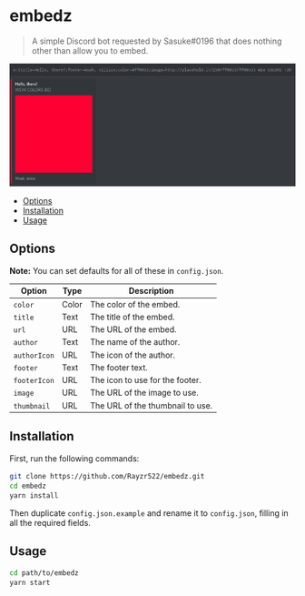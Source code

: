 # embedz

> A simple Discord bot requested by Sasuke#0196 that does nothing other than allow you to embed.

![Example image](res/example.png)

- [Options](#options)
- [Installation](#installation)
- [Usage](#usage)

## Options

**Note:** You can set defaults for all of these in `config.json`.

| Option       | Type  | Description                      |
| ------------ | ----- | -------------------------------- |
| `color`      | Color | The color of the embed.          |
| `title`      | Text  | The title of the embed.          |
| `url`        | URL   | The URL of the embed.            |
| `author`     | Text  | The name of the author.          |
| `authorIcon` | URL   | The icon of the author.          |
| `footer`     | Text  | The footer text.                 |
| `footerIcon` | URL   | The icon to use for the footer.  |
| `image`      | URL   | The URL of the image to use.     |
| `thumbnail`  | URL   | The URL of the thumbnail to use. |

## Installation

First, run the following commands:

```bash
git clone https://github.com/Rayzr522/embedz.git
cd embedz
yarn install
```

Then duplicate `config.json.example` and rename it to `config.json`, filling in all the required fields.

## Usage

```bash
cd path/to/embedz
yarn start
```
